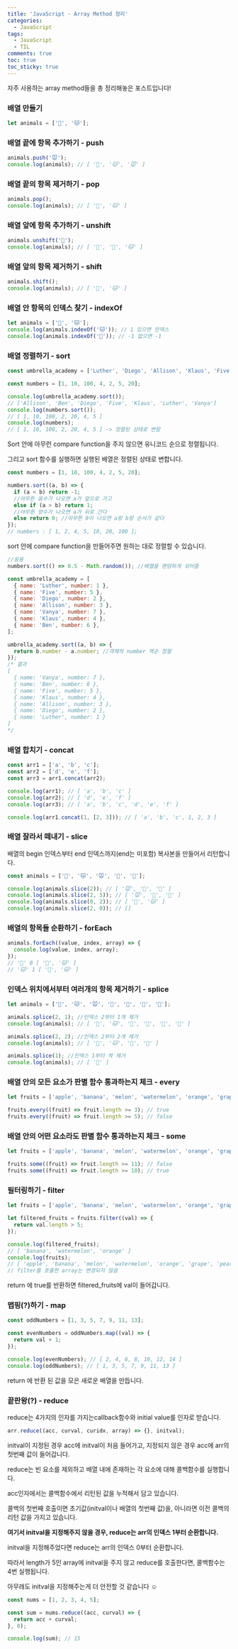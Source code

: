 ```yaml
---
title: 'JavaScript - Array Method 정리'
categories:
  - JavaScript
tags:
  - JavaScript
  - TIL
comments: true 
toc: true
toc_sticky: true
---
```


자주 사용하는 array method들을 총 정리해놓은 포스트입니다!

### 배열 만들기

```js
let animals = ['🐶', '🐱'];
```

### 배열 끝에 항목 추가하기 - push

```js
animals.push('🐭');
console.log(animals); // [ '🐶', '🐱', '🐭' ]
```

### 배열 끝의 항목 제거하기 - pop

```js
animals.pop();
console.log(animals); // [ '🐶', '🐱' ]
```

### 배열 앞에 항목 추가하기 - unshift

```js
animals.unshift('🐹');
console.log(animals); // [ '🐹', '🐶', '🐱' ]
```

### 배열 앞의 항목 제거하기 - shift

```js
animals.shift();
console.log(animals); // [ '🐶', '🐱' ]
```

### 배열 안 항목의 인덱스 찾기 - indexOf

```js
let animals = ['🐶', '🐱'];
console.log(animals.indexOf('🐱')); // 1 있으면 인덱스
console.log(animals.indexOf('🐻')); // -1 없으면 -1
```

### 배열 정렬하기 - sort

```js
const umbrella_academy = ['Luther', 'Diego', 'Allison', 'Klaus', 'Five', 'Ben', 'Vanya'];

const numbers = [1, 10, 100, 4, 2, 5, 20];

console.log(umbrella_academy.sort());
// ['Allison', 'Ben', 'Diego', 'Five', 'Klaus', 'Luther', 'Vanya']
console.log(numbers.sort());
// [ 1, 10, 100, 2, 20, 4, 5 ]
console.log(numbers);
// [ 1, 10, 100, 2, 20, 4, 5 ] -> 정렬된 상태로 변함
```

Sort 안에 아무런 compare function을 주지 않으면 유니코드 순으로 정렬됩니다.

그리고 sort 함수를 실행하면 실행된 배열은 정렬된 상태로 변합니다.

```js
const numbers = [1, 10, 100, 4, 2, 5, 20];

numbers.sort((a, b) => {
  if (a < b) return -1;
  //아무튼 음수가 나오면 a가 앞으로 가고
  else if (a > b) return 1;
  //아무튼 양수가 나오면 a가 뒤로 간다
  else return 0; //아무튼 0이 나오면 a랑 b랑 순서가 같다
});
// numbers : [ 1, 2, 4, 5, 10, 20, 100 ];
```

sort 안에 compare function을 만들어주면 원하는 대로 정렬할 수 있습니다.

```js
//응용
numbers.sort(() => 0.5 - Math.random()); //배열을 랜덤하게 섞어줌

const umbrella_academy = [
  { name: 'Luther', number: 1 },
  { name: 'Five', number: 5 },
  { name: 'Diego', number: 2 },
  { name: 'Allison', number: 3 },
  { name: 'Vanya', number: 7 },
  { name: 'Klaus', number: 4 },
  { name: 'Ben', number: 6 },
];

umbrella_academy.sort((a, b) => {
  return b.number - a.number; //객체의 number 역순 정렬
});
/* 결과
[
  { name: 'Vanya', number: 7 },
  { name: 'Ben', number: 6 },
  { name: 'Five', number: 5 },
  { name: 'Klaus', number: 4 },
  { name: 'Allison', number: 3 },
  { name: 'Diego', number: 2 },
  { name: 'Luther', number: 1 }
]
*/
```

### 배열 합치기 - concat

```js
const arr1 = ['a', 'b', 'c'];
const arr2 = ['d', 'e', 'f'];
const arr3 = arr1.concat(arr2);

console.log(arr1); // [ 'a', 'b', 'c' ]
console.log(arr2); // [ 'd', 'e', 'f' ]
console.log(arr3); // [ 'a', 'b', 'c', 'd', 'e', 'f' ]

console.log(arr1.concat(1, [2, 3])); // [ 'a', 'b', 'c', 1, 2, 3 ]
```

### 배열 잘라서 떼내기 - slice

배열의 begin 인덱스부터 end 인덱스까지(end는 미포함) 복사본을 만들어서 리턴합니다.

```js
const animals = ['🐶', '🐱', '🐭', '🐹', '🐰'];

console.log(animals.slice(2)); // [ '🐭', '🐹', '🐰' ]
console.log(animals.slice(2, 5)); // [ '🐭', '🐹', '🐰' ]
console.log(animals.slice(0, 2)); // [ '🐶', '🐱' ]
console.log(animals.slice(2, 0)); // []
```

### 배열의 항목들 순환하기 - forEach

```js
animals.forEach((value, index, array) => {
  console.log(value, index, array);
});
// '🐶' 0 [ '🐶', '🐱' ]
// '🐱' 1 [ '🐶', '🐱' ]
```

### 인덱스 위치에서부터 여러개의 항목 제거하기 - splice

```js
let animals = ['🐶', '🐱', '🐭', '🐹', '🐰', '🦊', '🐻'];

animals.splice(2, 1); //인덱스 2부터 1개 제거
console.log(animals); // [ '🐶', '🐱', '🐹', '🐰', '🦊', '🐻' ]

animals.splice(2, 2); //인덱스 2부터 2개 제거
console.log(animals); // [ '🐶', '🐱', '🦊', '🐻' ]

animals.splice(1); //인덱스 1부터 싹 제거
console.log(animals); // [ '🐶' ]
```

### 배열 안의 모든 요소가 판별 함수 통과하는지 체크 - every

```js
let fruits = ['apple', 'banana', 'melon', 'watermelon', 'orange', 'grape', 'pear'];

fruits.every((fruit) => fruit.length >= 3); // true
fruits.every((fruit) => fruit.length >= 5); // false
```

### 배열 안의 어떤 요소라도 판별 함수 통과하는지 체크 - some

```js
let fruits = ['apple', 'banana', 'melon', 'watermelon', 'orange', 'grape', 'pear'];

fruits.some((fruit) => fruit.length >= 11); // false
fruits.some((fruit) => fruit.length >= 10); // true
```

### 필터링하기 - filter

```js
let fruits = ['apple', 'banana', 'melon', 'watermelon', 'orange', 'grape', 'pear'];

let filtered_fruits = fruits.filter((val) => {
  return val.length > 5;
});

console.log(filtered_fruits);
// [ 'banana', 'watermelon', 'orange' ]
console.log(fruits);
// [ 'apple', 'banana', 'melon', 'watermelon', 'orange', 'grape', 'pear' ]
// filter를 호출한 array는 변경되지 않음
```

return 에 true를 반환하면 filtered_fruits에 val이 들어갑니다.

### 맵핑(?)하기 - map

```js
const oddNumbers = [1, 3, 5, 7, 9, 11, 13];

const evenNumbers = oddNumbers.map((val) => {
  return val + 1;
});

console.log(evenNumbers); // [ 2, 4, 6, 8, 10, 12, 14 ]
console.log(oddNumbers); // [ 1, 3, 5, 7, 9, 11, 13 ]
```

return 에 반환 된 값을 모은 새로운 배열을 만듭니다.

### 끝판왕(?) - reduce

reduce는 4가지의 인자를 가지는callback함수와 initial value를 인자로 받습니다.

```js
arr.reduce((acc, curval, curidx, array) => {}, initval);
```

initval이 지정된 경우 acc에 initval이 처음 들어가고, 지정되지 않은 경우 acc에 arr의 첫번째 값이 들어갑니다.

reduce는 빈 요소를 제외하고 배열 내에 존재하는 각 요소에 대해 콜백함수를 실행합니다.

acc인자에서는 콜백함수에서 리턴된 값을 누적해서 담고 있습니다.

콜백의 첫번째 호출이면 초기값(initval이나 배열의 첫번째 값)을, 아니라면 이전 콜백의 리턴 값을 가지고 있습니다.

**여기서 initval을 지정해주지 않을 경우, reduce는 arr의 인덱스 1부터 순환합니다.**

initval을 지정해주었다면 reduce는 arr의 인덱스 0부터 순환합니다.

따라서 length가 5인 array에 initval을 주지 않고 reduce를 호출한다면, 콜백함수는 4번 실행됩니다.

아무래도 initval을 지정해주는게 더 안전할 것 같습니다 ☺️

```js
const nums = [1, 2, 3, 4, 5];

const sum = nums.reduce((acc, curval) => {
  return acc + curval;
}, 0);

console.log(sum); // 15
```
